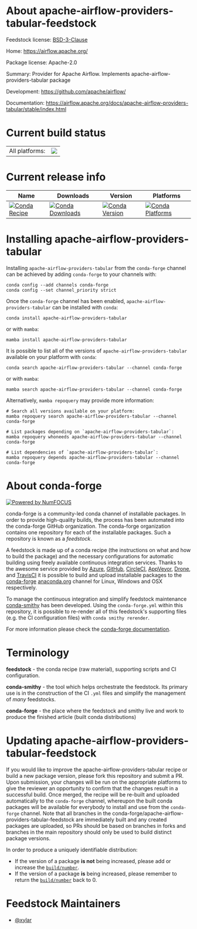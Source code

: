 About apache-airflow-providers-tabular-feedstock
================================================

Feedstock license: [BSD-3-Clause](https://github.com/conda-forge/apache-airflow-providers-tabular-feedstock/blob/main/LICENSE.txt)

Home: https://airflow.apache.org/

Package license: Apache-2.0

Summary: Provider for Apache Airflow. Implements apache-airflow-providers-tabular package

Development: https://github.com/apache/airflow/

Documentation: https://airflow.apache.org/docs/apache-airflow-providers-tabular/stable/index.html

Current build status
====================


<table><tr><td>All platforms:</td>
    <td>
      <a href="https://dev.azure.com/conda-forge/feedstock-builds/_build/latest?definitionId=20147&branchName=main">
        <img src="https://dev.azure.com/conda-forge/feedstock-builds/_apis/build/status/apache-airflow-providers-tabular-feedstock?branchName=main">
      </a>
    </td>
  </tr>
</table>

Current release info
====================

| Name | Downloads | Version | Platforms |
| --- | --- | --- | --- |
| [![Conda Recipe](https://img.shields.io/badge/recipe-apache--airflow--providers--tabular-green.svg)](https://anaconda.org/conda-forge/apache-airflow-providers-tabular) | [![Conda Downloads](https://img.shields.io/conda/dn/conda-forge/apache-airflow-providers-tabular.svg)](https://anaconda.org/conda-forge/apache-airflow-providers-tabular) | [![Conda Version](https://img.shields.io/conda/vn/conda-forge/apache-airflow-providers-tabular.svg)](https://anaconda.org/conda-forge/apache-airflow-providers-tabular) | [![Conda Platforms](https://img.shields.io/conda/pn/conda-forge/apache-airflow-providers-tabular.svg)](https://anaconda.org/conda-forge/apache-airflow-providers-tabular) |

Installing apache-airflow-providers-tabular
===========================================

Installing `apache-airflow-providers-tabular` from the `conda-forge` channel can be achieved by adding `conda-forge` to your channels with:

```
conda config --add channels conda-forge
conda config --set channel_priority strict
```

Once the `conda-forge` channel has been enabled, `apache-airflow-providers-tabular` can be installed with `conda`:

```
conda install apache-airflow-providers-tabular
```

or with `mamba`:

```
mamba install apache-airflow-providers-tabular
```

It is possible to list all of the versions of `apache-airflow-providers-tabular` available on your platform with `conda`:

```
conda search apache-airflow-providers-tabular --channel conda-forge
```

or with `mamba`:

```
mamba search apache-airflow-providers-tabular --channel conda-forge
```

Alternatively, `mamba repoquery` may provide more information:

```
# Search all versions available on your platform:
mamba repoquery search apache-airflow-providers-tabular --channel conda-forge

# List packages depending on `apache-airflow-providers-tabular`:
mamba repoquery whoneeds apache-airflow-providers-tabular --channel conda-forge

# List dependencies of `apache-airflow-providers-tabular`:
mamba repoquery depends apache-airflow-providers-tabular --channel conda-forge
```


About conda-forge
=================

[![Powered by
NumFOCUS](https://img.shields.io/badge/powered%20by-NumFOCUS-orange.svg?style=flat&colorA=E1523D&colorB=007D8A)](https://numfocus.org)

conda-forge is a community-led conda channel of installable packages.
In order to provide high-quality builds, the process has been automated into the
conda-forge GitHub organization. The conda-forge organization contains one repository
for each of the installable packages. Such a repository is known as a *feedstock*.

A feedstock is made up of a conda recipe (the instructions on what and how to build
the package) and the necessary configurations for automatic building using freely
available continuous integration services. Thanks to the awesome service provided by
[Azure](https://azure.microsoft.com/en-us/services/devops/), [GitHub](https://github.com/),
[CircleCI](https://circleci.com/), [AppVeyor](https://www.appveyor.com/),
[Drone](https://cloud.drone.io/welcome), and [TravisCI](https://travis-ci.com/)
it is possible to build and upload installable packages to the
[conda-forge](https://anaconda.org/conda-forge) [anaconda.org](https://anaconda.org/)
channel for Linux, Windows and OSX respectively.

To manage the continuous integration and simplify feedstock maintenance
[conda-smithy](https://github.com/conda-forge/conda-smithy) has been developed.
Using the ``conda-forge.yml`` within this repository, it is possible to re-render all of
this feedstock's supporting files (e.g. the CI configuration files) with ``conda smithy rerender``.

For more information please check the [conda-forge documentation](https://conda-forge.org/docs/).

Terminology
===========

**feedstock** - the conda recipe (raw material), supporting scripts and CI configuration.

**conda-smithy** - the tool which helps orchestrate the feedstock.
                   Its primary use is in the construction of the CI ``.yml`` files
                   and simplify the management of *many* feedstocks.

**conda-forge** - the place where the feedstock and smithy live and work to
                  produce the finished article (built conda distributions)


Updating apache-airflow-providers-tabular-feedstock
===================================================

If you would like to improve the apache-airflow-providers-tabular recipe or build a new
package version, please fork this repository and submit a PR. Upon submission,
your changes will be run on the appropriate platforms to give the reviewer an
opportunity to confirm that the changes result in a successful build. Once
merged, the recipe will be re-built and uploaded automatically to the
`conda-forge` channel, whereupon the built conda packages will be available for
everybody to install and use from the `conda-forge` channel.
Note that all branches in the conda-forge/apache-airflow-providers-tabular-feedstock are
immediately built and any created packages are uploaded, so PRs should be based
on branches in forks and branches in the main repository should only be used to
build distinct package versions.

In order to produce a uniquely identifiable distribution:
 * If the version of a package **is not** being increased, please add or increase
   the [``build/number``](https://docs.conda.io/projects/conda-build/en/latest/resources/define-metadata.html#build-number-and-string).
 * If the version of a package **is** being increased, please remember to return
   the [``build/number``](https://docs.conda.io/projects/conda-build/en/latest/resources/define-metadata.html#build-number-and-string)
   back to 0.

Feedstock Maintainers
=====================

* [@xylar](https://github.com/xylar/)

